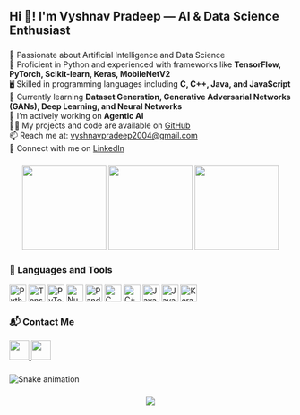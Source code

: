 <h2 align="left">Hi 👋! I'm Vyshnav Pradeep — AI & Data Science Enthusiast</h2>

###

<p align="left">
🚀 Passionate about Artificial Intelligence and Data Science<br>
🐍 Proficient in Python and experienced with frameworks like <strong>TensorFlow, PyTorch, Scikit-learn, Keras, MobileNetV2</strong><br>
🖥️ Skilled in programming languages including <strong>C, C++, Java, and JavaScript</strong><br>
🧠 Currently learning <strong>Dataset Generation, Generative Adversarial Networks (GANs), Deep Learning, and Neural Networks</strong><br>
🔭 I’m actively working on <strong>Agentic AI</strong><br>
👨‍💻 My projects and code are available on <a href="https://github.com/VYSHNAVPRADEEP2004" target="_blank">GitHub</a><br>
📫 Reach me at: <a href="mailto:vyshnavpradeep2004@gmail.com">vyshnavpradeep2004@gmail.com</a><br>
🔗 Connect with me on <a href="https://www.linkedin.com/in/vyshnavpradeep" target="_blank">LinkedIn</a>
</p>

###

<div align="center">
  <img src="https://github-readme-stats.vercel.app/api?username=VYSHNAVPRADEEP2004&show_icons=true&theme=radical&hide_border=false&include_all_commits=true&count_private=true" height="150" />
  <img src="https://streak-stats.demolab.com?user=VYSHNAVPRADEEP2004&theme=radical&hide_border=false" height="150" />
  <img src="https://github-readme-stats.vercel.app/api/top-langs/?username=VYSHNAVPRADEEP2004&layout=compact&theme=radical&langs_count=6&hide_border=false" height="150" />
</div>

###

<h3 align="left">🧰 Languages and Tools</h3>

<div align="left">
  <img src="https://cdn.jsdelivr.net/gh/devicons/devicon/icons/python/python-original.svg" height="30" alt="Python" />
  <img src="https://cdn.jsdelivr.net/gh/devicons/devicon/icons/tensorflow/tensorflow-original.svg" height="30" alt="TensorFlow" />
  <img src="https://cdn.jsdelivr.net/gh/devicons/devicon/icons/pytorch/pytorch-original.svg" height="30" alt="PyTorch" />
  <img src="https://cdn.jsdelivr.net/gh/devicons/devicon/icons/numpy/numpy-original.svg" height="30" alt="NumPy" />
  <img src="https://cdn.jsdelivr.net/gh/devicons/devicon/icons/pandas/pandas-original.svg" height="30" alt="Pandas" />
  <img src="https://cdn.jsdelivr.net/gh/devicons/devicon/icons/c/c-original.svg" height="30" alt="C" />
  <img src="https://cdn.jsdelivr.net/gh/devicons/devicon/icons/cplusplus/cplusplus-original.svg" height="30" alt="C++" />
  <img src="https://cdn.jsdelivr.net/gh/devicons/devicon/icons/java/java-original.svg" height="30" alt="Java" />
  <img src="https://cdn.jsdelivr.net/gh/devicons/devicon/icons/javascript/javascript-original.svg" height="30" alt="JavaScript" />
  <img src="https://cdn.jsdelivr.net/gh/devicons/devicon/icons/keras/keras-original.svg" height="30" alt="Keras" />
</div>

###

<h3 align="left">📬 Contact Me</h3>

<div align="left">
  <a href="mailto:vyshnavpradeep2004@gmail.com" target="_blank">
    <img src="https://img.shields.io/static/v1?message=Gmail&logo=gmail&label=&color=D14836&logoColor=white&labelColor=&style=for-the-badge" height="35" />
  </a>
  <a href="https://www.linkedin.com/in/vyshnavpradeep" target="_blank">
    <img src="https://img.shields.io/static/v1?message=LinkedIn&logo=linkedin&label=&color=0077B5&logoColor=white&labelColor=&style=for-the-badge" height="35" />
  </a>
</div>

###

![Snake animation](https://github.com/VYSHNAVPRADEEP2004/VYSHNAVPRADEEP2004/blob/output/snake.svg)

###

<div align="center">
  <img src="https://profile-counter.glitch.me/VYSHNAVPRADEEP2004/count.svg?" />
</div>

###

<div align="center">
  <img src="https://github-readme-activity-graph.vercel.app/graph?username=VYSHNAVPRADEEP2004&theme=react-dark&ra
